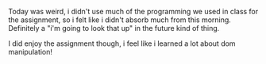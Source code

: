 Today was weird, i didn't use much of the programming we used in class for the assignment, so i felt like i didn't absorb much from this morning. Definitely a "i'm going to look that up" in the future kind of thing.

I did enjoy the assignment though, i feel like i learned a lot about dom manipulation!
